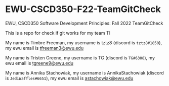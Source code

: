 # EWU-CSCD350-F22-TeamGitCheck
EWU, CSCD350 Software Development Principles: Fall 2022 TeamGitCheck

This is a repo for check if git works for my team 11

My name is Timbre Freeman, my username is tztz8 (discord is `tztz8#1850`), my ewu email is <tfreeman3@ewu.edu>

My name is Tristen Greene, my username is TG (discord is `TG#6308`), my ewu email is <tgreene9@ewu.edu>

My name is Annika Stachowiak, my username is AnnikaStachowiak (discord is `JediWaffles#6651`), my ewu email is <astachowiak@ewu.edu>
